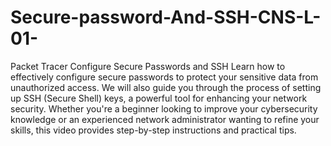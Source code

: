 # Secure-password-And-SSH-CNS-L-01-
Packet Tracer Configure Secure Passwords and SSH
Learn how to effectively configure secure passwords to protect your sensitive data from unauthorized access. We will also guide you through the process of setting up SSH (Secure Shell) keys, a powerful tool for enhancing your network security. Whether you're a beginner looking to improve your cybersecurity knowledge or an experienced network administrator wanting to refine your skills, this video provides step-by-step instructions and practical tips.
